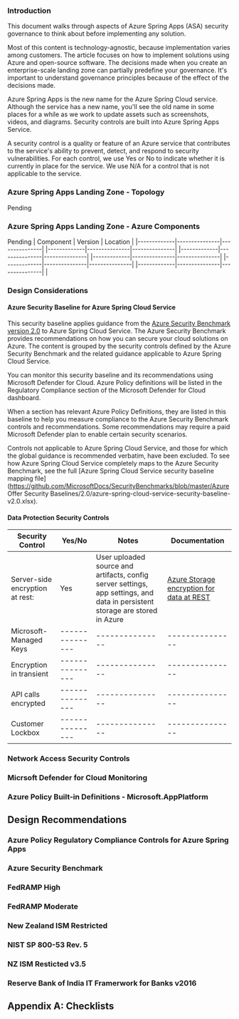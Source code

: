 <!-- Landing Zone Accelerator - Azure Spring App -Security.MD v2 -->

### Introduction
This document walks through aspects of Azure Spring Apps (ASA) security governance to think about before implementing any solution.

Most of this content is technology-agnostic, because implementation varies among customers. The article focuses on how to implement solutions using Azure and open-source software. The decisions made when you create an enterprise-scale landing zone can partially predefine your governance. It's important to understand governance principles because of the effect of the decisions made.

Azure Spring Apps is the new name for the Azure Spring Cloud service. Although the service has a new name, you'll see the old name in some places for a while as we work to update assets such as screenshots, videos, and diagrams.
Security controls are built into Azure Spring Apps Service.

A security control is a quality or feature of an Azure service that contributes to the service's ability to prevent, detect, and respond to security vulnerabilities. For each control, we use Yes or No to indicate whether it is currently in place for the service. We use N/A for a control that is not applicable to the service.

### Azure Spring Apps Landing Zone - Topology
Pending

### Azure Spring Apps Landing Zone - Azure Components
Pending 
| Component | Version | Location |
|-------------|---------------|---------------|
|-------------|---------------|---------------|
|-------------|---------------|---------------|
|-------------|---------------|---------------|
|-------------|---------------|---------------|
|-------------|---------------|---------------|
|

### Design Considerations
#### Azure Security Baseline for Azure Spring Cloud Service
This security baseline applies guidance from the [Azure Security Benchmark version 2.0](https://learn.microsoft.com/en-us/security/benchmark/azure/overview-v2) to Azure Spring Cloud Service.  The Azure Security Benchmark provides recommendations on how you can secure your cloud solutions on Azure. The content is grouped by the security controls defined by the Azure Security Benchmark and the related guidance applicable to Azure Spring Cloud Service.

You can monitor this security baseline and its recommendations using Microsoft Defender for Cloud. Azure Policy definitions will be listed in the Regulatory Compliance section of the Microsoft Defender for Cloud dashboard.

When a section has relevant Azure Policy Definitions, they are listed in this baseline to help you measure compliance to the Azure Security Benchmark controls and recommendations. Some recommendations may require a paid Microsoft Defender plan to enable certain security scenarios.

Controls not applicable to Azure Spring Cloud Service, and those for which the global guidance is recommended verbatim, have been excluded. To see how Azure Spring Cloud Service completely maps to the Azure Security Benchmark, see the full [Azure Spring Cloud Service security baseline mapping file](https://github.com/MicrosoftDocs/SecurityBenchmarks/blob/master/Azure Offer Security Baselines/2.0/azure-spring-cloud-service-security-baseline-v2.0.xlsx).

#### Data Protection Security Controls
| Security Control | Yes/No | Notes | Documentation |
|-------------|---------------|---------------|---------------|
|Server-side encryption at rest: | Yes | User uploaded source and artifacts, config server settings, app settings, and data in persistent storage are stored in Azure | [Azure Storage encryption for data at REST](https://learn.microsoft.com/en-us/azure/storage/common/storage-service-encryption)|
|Microsoft-Managed Keys|---------------|---------------|---------------|
|Encryption in transient|---------------|---------------|---------------|
|API calls encrypted|---------------|---------------|---------------|
|Customer Lockbox|---------------|---------------|---------------|





### Network Access Security Controls
### Micrsoft Defender for Cloud Monitoring
### Azure Policy Built-in Definitions - Microsoft.AppPlatform
## Design Recommendations
### Azure Policy Regulatory Compliance Controls for Azure Spring Apps
### Azure Security Benchmark
### FedRAMP High
### FedRAMP Moderate
### New Zealand ISM Restricted
### NIST SP 800-53 Rev. 5
### NZ ISM Resticted v3.5
### Reserve Bank of India IT Framerwork for Banks v2016
## Appendix A: Checklists

<!-- END of Landing Zone Accelerator - Azure Spring App -Security.MD v2 -->


